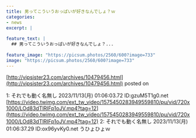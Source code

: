 ```yaml
---
title: 男ってこういうおっぱいが好きなんでしょ？ｗ
categories:
- news
excerpt: |
  
feature_text: |
  ## 男ってこういうおっぱいが好きなんでしょ？...
  
feature_image: "https://picsum.photos/2560/600?image=733"
image: "https://picsum.photos/2560/600?image=733"
---
```


[http://vipsister23.com/archives/10479456.html](http://vipsister23.com/archives/10479456.html)
posted on 

<!--more-->

1: それでも動く名無し 2023/11/13(月) 01:06:03.72 ID:gzuM5T1g0.net [https://video.twimg.com/ext_tw_video/1575450283949559810/pu/vid/720x1000/LOd83dTlRIFp1oJV.mp4?tag=12](https://video.twimg.com/ext_tw_video/1575450283949559810/pu/vid/720x1000/LOd83dTlRIFp1oJV.mp4?tag=12) 2: それでも動く名無し 2023/11/13(月) 01:06:37.29 ID:ox96yvKy0.net うひょひょｗ
